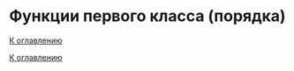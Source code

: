 # Функции первого класса (порядка)

<!--

-->

[К оглавлению](../README.md)



[К оглавлению](../README.md)
